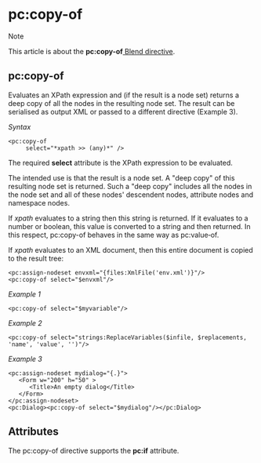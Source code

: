 # pc:copy-of



> [!NOTE]
> This article is about the **pc:copy-of**[ Blend directive](/docs/Repositories/Blend%20directives).

## **pc:copy-of**

Evaluates an XPath expression and (if the result is a node set) returns a deep copy of all the nodes in the resulting node set. The result can be serialised as output XML or passed to a different directive (Example 3).

*Syntax*

```
<pc:copy-of
     select="*xpath >> (any)*" />
```

The required **select** attribute is the XPath expression to be evaluated.

The intended use is that the result is a node set. A "deep copy" of this resulting node set is returned. Such a "deep copy" includes all the nodes in the node set and all of these nodes' descendent nodes, attribute nodes and namespace nodes.

If *xpath* evaluates to a string then this string is returned. If it evaluates to a number or boolean, this value is converted to a string and then returned. In this respect, pc:copy-of behaves in the same way as pc:value‑of.

If *xpath* evaluates to an XML document, then this entire document is copied to the result tree:

```language-xml
<pc:assign-nodeset envxml="{files:XmlFile('env.xml')}"/>
<pc:copy-of select="$envxml"/>
```

*Example 1*

```language-xml
<pc:copy-of select="$myvariable"/>
```

*Example 2*

```language-xml
<pc:copy-of select="strings:ReplaceVariables($infile, $replacements, 'name', 'value', '')"/>
```

*Example 3*

```language-xml
<pc:assign-nodeset mydialog="{.}">
   <Form w="200" h="50" >
      <Title>An empty dialog</Title>
   </Form>
</pc:assign-nodeset>      
<pc:Dialog><pc:copy-of select="$mydialog"/></pc:Dialog>
```

## Attributes

The pc:copy-of directive supports the **pc:if** attribute.